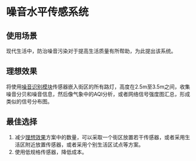 # 噪音水平传感系统

## 使用场景

现代生活中，防治噪音污染对于提高生活质量有所帮助，为此提出该系统。

<a href="理想效果"></a>

## 理想效果

将使用[噪音识别模块](./噪音识别模块.md)传感器嵌入街区的所有路灯，高度在2.5m至3.5m之间，收集噪音分贝和噪音信息，然后像气象中的AQI分析，或者网络信号强度图汇总，形成类似的信号分布图。

## 最佳选择

1. 减少[理想效果](#理想效果)方案中的数量，可以采取一个街区放置若干传感器，或者采用生活区附近放置传感器，或者采用个别生活区试点等方案。
2. 使用低规格传感器，降低成本。